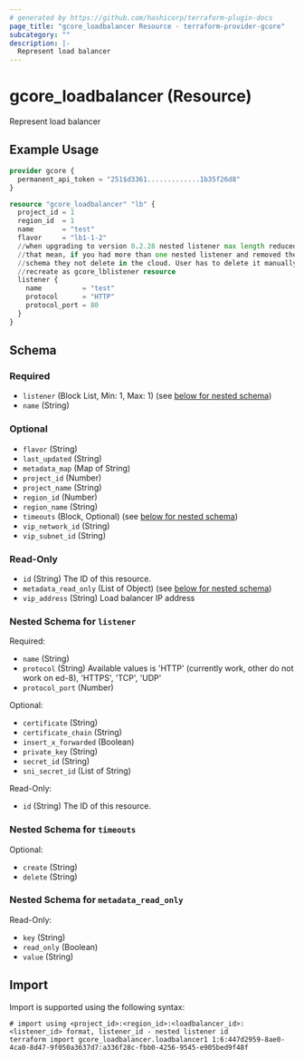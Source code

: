 ```yaml
---
# generated by https://github.com/hashicorp/terraform-plugin-docs
page_title: "gcore_loadbalancer Resource - terraform-provider-gcore"
subcategory: ""
description: |-
  Represent load balancer
---
```


# gcore_loadbalancer (Resource)

Represent load balancer

## Example Usage

```terraform
provider gcore {
  permanent_api_token = "251$d3361.............1b35f26d8"
}

resource "gcore_loadbalancer" "lb" {
  project_id = 1
  region_id  = 1
  name       = "test"
  flavor     = "lb1-1-2"
  //when upgrading to version 0.2.28 nested listener max length reduced to 1
  //that mean, if you had more than one nested listener and removed them from
  //schema they not delete in the cloud. User has to delete it manually and
  //recreate as gcore_lblistener resource
  listener {
    name          = "test"
    protocol      = "HTTP"
    protocol_port = 80
  }
}
```

<!-- schema generated by tfplugindocs -->
## Schema

### Required

- `listener` (Block List, Min: 1, Max: 1) (see [below for nested schema](#nestedblock--listener))
- `name` (String)

### Optional

- `flavor` (String)
- `last_updated` (String)
- `metadata_map` (Map of String)
- `project_id` (Number)
- `project_name` (String)
- `region_id` (Number)
- `region_name` (String)
- `timeouts` (Block, Optional) (see [below for nested schema](#nestedblock--timeouts))
- `vip_network_id` (String)
- `vip_subnet_id` (String)

### Read-Only

- `id` (String) The ID of this resource.
- `metadata_read_only` (List of Object) (see [below for nested schema](#nestedatt--metadata_read_only))
- `vip_address` (String) Load balancer IP address

<a id="nestedblock--listener"></a>
### Nested Schema for `listener`

Required:

- `name` (String)
- `protocol` (String) Available values is 'HTTP' (currently work, other do not work on ed-8), 'HTTPS', 'TCP', 'UDP'
- `protocol_port` (Number)

Optional:

- `certificate` (String)
- `certificate_chain` (String)
- `insert_x_forwarded` (Boolean)
- `private_key` (String)
- `secret_id` (String)
- `sni_secret_id` (List of String)

Read-Only:

- `id` (String) The ID of this resource.


<a id="nestedblock--timeouts"></a>
### Nested Schema for `timeouts`

Optional:

- `create` (String)
- `delete` (String)


<a id="nestedatt--metadata_read_only"></a>
### Nested Schema for `metadata_read_only`

Read-Only:

- `key` (String)
- `read_only` (Boolean)
- `value` (String)

## Import

Import is supported using the following syntax:

```shell
# import using <project_id>:<region_id>:<loadbalancer_id>:<listener_id> format, listener_id - nested listener id
terraform import gcore_loadbalancer.loadbalancer1 1:6:447d2959-8ae0-4ca0-8d47-9f050a3637d7:a336f28c-fbb0-4256-9545-e905bed9f48f
```
